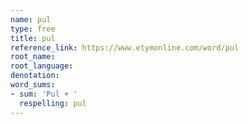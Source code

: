 ```yaml
---
name: pul
type: free
title: pul
reference_link: https://www.etymonline.com/word/pul
root_name: 
root_language: 
denotation: 
word_sums:
- sum: 'Pul + '
  respelling: pul
---
```

